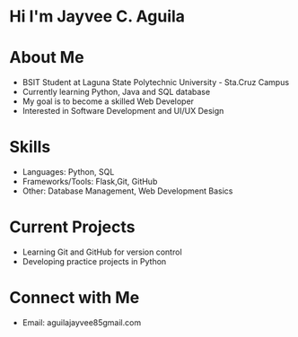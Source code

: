 # Hi I'm Jayvee C. Aguila

# About Me
 - BSIT Student at Laguna State Polytechnic University - Sta.Cruz Campus
 - Currently learning Python, Java and SQL database
 - My goal is to become a  skilled Web Developer
 - Interested in Software Development and UI/UX Design
   
# Skills 
 - Languages: Python, SQL
 - Frameworks/Tools: Flask,Git, GitHub
 - Other: Database Management, Web Development Basics

# Current Projects
 - Learning Git and GitHub for version control
 - Developing practice projects in Python

# Connect with Me
 - Email: aguilajayvee85gmail.com
